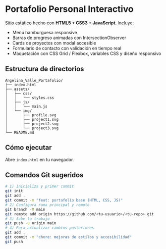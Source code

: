 # Portafolio Personal Interactivo

Sitio estático hecho con **HTML5 + CSS3 + JavaScript**. Incluye:
- Menú hamburguesa responsive
- Barras de progreso animadas con IntersectionObserver
- Cards de proyectos con modal accesible
- Formulario de contacto con validación en tiempo real
- Maquetación con CSS Grid / Flexbox, variables CSS y diseño responsivo

## Estructura de directorios
```
Angelina_Valle_Portafolio/
├── index.html
├── assets/
│   ├── css/
│   │   └── styles.css
│   ├── js/
│   │   └── main.js
│   └── img/
│       ├── profile.svg
│       ├── project1.svg
│       ├── project2.svg
│       └── project3.svg
└── README.md
```

## Cómo ejecutar
Abre `index.html` en tu navegador.

## Comandos Git sugeridos
```bash
# 1) Inicializa y primer commit
git init
git add .
git commit -m "feat: portafolio base (HTML, CSS, JS)"
# 2) Configura rama principal y remoto
git branch -M main
git remote add origin https://github.com/<tu-usuario>/<tu-repo>.git
# 3) Sube tu trabajo
git push -u origin main
# 4) Para actualizar cambios posteriores
git add .
git commit -m "chore: mejoras de estilos y accesibilidad"
git push
```
